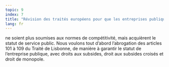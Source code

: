 ```yaml
---
topic: 9
index: 7
title: "Révision des traités européens pour que les entreprises publiques"
lang: fr
---
```

ne soient plus soumises aux normes de compétitivité, mais acquièrent le statut
de service public. Nous voulons tout d’abord l’abrogation des articles 101 à
109 du Traité de Lisbonne, de manière à garantir le statut de l’entreprise
publique, avec droits aux subsides, droit aux subsides croisés et droit de
monopole.
